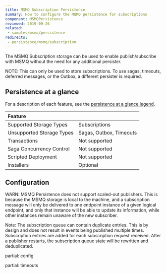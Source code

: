 ```yaml
---
title: MSMQ Subscription Persistence
summary: How to configure the MQMQ persistence for subscriptions
component: MSMQPersistence
reviewed: 2019-09-26
related:
 - samples/msmq/persistence
redirects:
 - persistence/msmq/subscription
---
```


The MSMQ Subscription storage can be used to enable publish/subscribe with MSMQ without the need for any additional persister.

NOTE: This can only be used to store subscriptions. To use sagas, timeouts, deferred messages, or the Outbox, a different persister is required.

## Persistence at a glance

For a description of each feature, see the [persistence at a glance legend](/persistence/#persistence-at-a-glance).

|Feature                    |   |
|:---                       |---
|Supported Storage Types    |Subscriptions
|Unsupported Storage Types  |Sagas, Outbox, Timeouts
|Transactions               |Not supported
|Saga Concurrency Control   |Not supported
|Scripted Deployment        |Not supported
|Installers                 |Optional

## Configuration

WARN: MSMQ Persistence does not support scaled-out publishers. This is because the MSMQ storage is local to the machine, and a subscription message will only be delivered to one endpoint instance of a given logical endpoint, and only that instance will be able to update its information, while other instances remain unaware of the new subscriber.

Note: The subscription queue can contain duplicate entries. This is by design and does not result in events being published multiple times. Subscription entries are added for each subscription request received. After a publisher restarts, the subscription queue state will be rewritten and deduplicated.

partial: config


partial: timeouts